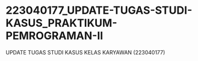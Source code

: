 # 223040177_UPDATE-TUGAS-STUDI-KASUS_PRAKTIKUM-PEMROGRAMAN-II
UPDATE TUGAS STUDI KASUS KELAS KARYAWAN (223040177)
